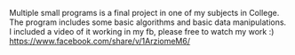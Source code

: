 Multiple small programs is a final project in one of my subjects in College. The program includes some basic algorithms and basic data manipulations. I included a video of it working in my fb, please free to watch my work :)
https://www.facebook.com/share/v/1ArziomeM6/
